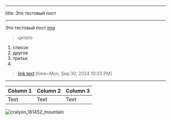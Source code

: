 [category]: <> (Test)
[date]: <> (2020/10/24)
[title]: <> (From HackMD.io)
---
title: Это тестовый пост

---

Это тестовый пост 
[img](https://bafkreib63ufbh6mksgohdw77xqjjqk3dnm5wwm7nvcoskyvsihbnpkg3ry.ipfs.flk-ipfs.xyz)

> цитато
1. список
2. другое
3. третье
4. 
> [link text](https:// "title")
> [time=Mon, Sep 30, 2024 10:33 PM]

---


| Column 1 | Column 2 | Column 3 |
| -------- | -------- | -------- |
| Text     | Text     | Text     |

![craiyon_161452_mountain](https://hackmd.io/_uploads/ry8bxY_RA.png)